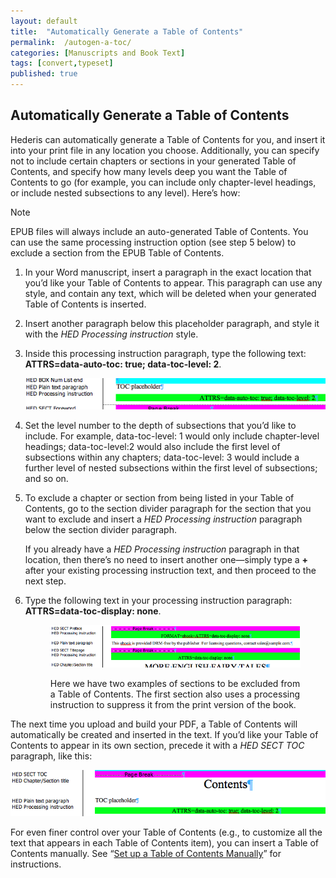 ```yaml
---
layout: default
title:  "Automatically Generate a Table of Contents"
permalink:  /autogen-a-toc/
categories: [Manuscripts and Book Text]
tags: [convert,typeset]
published: true
---
```


<section data-type="chapter" class="hsecchapter" data-hederis-type="hsecchapter" id="autogen-a-toc" data-pi-attrs="id: autogen-a-toc; data-tags: convert,typeset;" role="doc-chapter" data-tags="convert,typeset" data-author-name=" " data-book-title=" " title="Automatically Generate a Table of Contents"><h1 data-hederis-type="hblkchaptitle" class="hblkchaptitle" id="pKKtl5j7k">Automatically Generate a Table of Contents</h1>
    <p class="hblkp" data-hederis-type="hblkp" id="p7C2bkAJt">Hederis can automatically generate a Table of Contents for you, and insert it into your print file in any location you choose. Additionally, you can specify not to include certain chapters or sections in your generated Table of Contents, and specify how many levels deep you want the Table of Contents to go (for example, you can include only chapter-level headings, or include nested subsections to any level). Here&#8217;s how:</p>
    <aside class="hwprbox box" data-hederis-type="hwprbox" id="pF2pyMEmo" data-type="sidebar"><p class="hblktype" data-hederis-type="hblktype" id="p8jUniSfH">Note</p>
    <p class="hblkp" data-hederis-type="hblkp" id="prKcbl135">EPUB files will always include an auto-generated Table of Contents. You can use the same processing instruction option (see step 5 below) to exclude a section from the EPUB Table of Contents.</p>
    </aside>
    <ol class="hwprnum-list" data-hederis-type="hwprnum-list" id="pSTDh599o"><li class="hblkoli" data-hederis-type="hblkoli" id="li1d6uKySG"><p class="hblkoli" data-hederis-type="hblkoli" id="p8aNGSqyL">In your Word manuscript, insert a paragraph in the exact location that you&#8217;d like your Table of Contents to appear. This paragraph can use any style, and contain any text, which will be deleted when your generated Table of Contents is inserted.</p></li>
    <li class="hblkoli" data-hederis-type="hblkoli" id="liOg1HcX5b"><p class="hblkoli" data-hederis-type="hblkoli" id="p20XXiGZV">Insert another paragraph below this placeholder paragraph, and style it with the <em data-hederis-type="hspanem">HED Processing instruction</em> style.</p></li>
    <li class="hblkoli" data-hederis-type="hblkoli" id="liT0mT4oxW"><p class="hblkoli" data-hederis-type="hblkoli" id="pl9edS9Gh">Inside this processing instruction paragraph, type the following text: <strong data-hederis-type="hspanstrong">ATTRS=data-auto-toc: true; data-toc-level: 2</strong>. </p><img data-hederis-type="hblkimg" class="hblkimg" id="pUyoCOnp5" src="/images/tocplaceholder.png"/>
    </li>
    <li class="hblkoli" data-hederis-type="hblkoli" id="li3sKZ0PNj"><p class="hblkoli" data-hederis-type="hblkoli" id="pUX1in5K0">Set the level number to the depth of subsections that you&#8217;d like to include. For example, data-toc-level: 1 would only include chapter-level headings; data-toc-level:2 would also include the first level of subsections within any chapters; data-toc-level: 3 would include a further level of nested subsections within the first level of subsections; and so on.</p></li>
    <li class="hblkoli" data-hederis-type="hblkoli" id="liuPgvBRga"><p class="hblkoli" data-hederis-type="hblkoli" id="p8fvUefTX">To exclude a chapter or section from being listed in your Table of Contents, go to the section divider paragraph for the section that you want to exclude and insert a <em data-hederis-type="hspanem">HED Processing instruction</em> paragraph below the section divider paragraph. </p><p class="hblkli-cont" data-hederis-type="hblkli-cont" id="paphK2LLe">If you already have a <em data-hederis-type="hspanem">HED Processing instruction</em> paragraph in that location, then there&#8217;s no need to insert another one&#8212;simply type a <strong data-hederis-type="hspanstrong">+</strong> after your existing processing instruction text, and then proceed to the next step.</p>
    </li>
    <li class="hblkoli" data-hederis-type="hblkoli" id="libLmJh7pa"><p class="hblkoli" data-hederis-type="hblkoli" id="psgra7J6D">Type the following text in your processing instruction paragraph: <strong data-hederis-type="hspanstrong">ATTRS=data-toc-display: none</strong>.</p><figure class="hwprfig" data-hederis-type="hwprfig" id="pmCxrUJS1"><img data-hederis-type="hblkimg" class="hblkimg" id="pz8zRq1SA" src="/images/tocexclude.png"/>
    <p class="hblkcaption" data-hederis-type="hblkcaption" id="pTm9CjIJb">Here we have two examples of sections to be excluded from a Table of Contents. The first section also uses a processing instruction to suppress it from the print version of the book.</p>
    </figure>
    </li>
    </ol>
    <p class="hblkp" data-hederis-type="hblkp" id="ppI2CNJOH">The next time you upload and build your PDF, a Table of Contents will automatically be created and inserted in the text. If you&#8217;d like your Table of Contents to appear in its own section, precede it with a <em data-hederis-type="hspanem">HED SECT TOC</em> paragraph, like this:</p>
    <img data-hederis-type="hblkimg" class="hblkimg" id="pd5dsuidQ" src="/images/tocsection.png"/>
    <p class="hblkp" data-hederis-type="hblkp" id="pOARGtAnb">For even finer control over your Table of Contents (e.g., to customize all the text that appears in each Table of Contents item), you can insert a Table of Contents manually. See &#8220;<a href="{% post_url 2019-07-09-19-SetupaTableofContentsManually %}"><span class="Hyperlink">Set up a Table of Contents Manually</span></a>&#8221; for instructions.</p>
    </section>
    